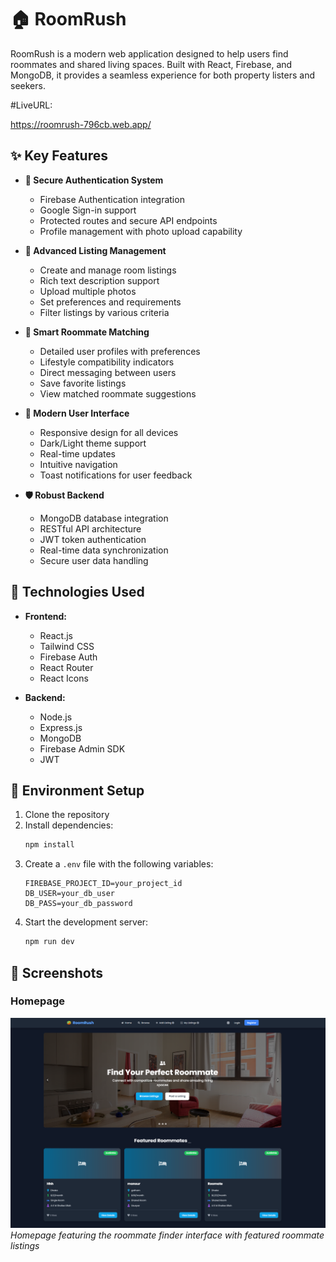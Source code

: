 # 🏠 RoomRush

RoomRush is a modern web application designed to help users find roommates and shared living spaces. Built with React, Firebase, and MongoDB, it provides a seamless experience for both property listers and seekers.

#LiveURL:

https://roomrush-796cb.web.app/

## ✨ Key Features

- **🔐 Secure Authentication System**
  - Firebase Authentication integration
  - Google Sign-in support
  - Protected routes and secure API endpoints
  - Profile management with photo upload capability

- **📝 Advanced Listing Management**
  - Create and manage room listings
  - Rich text description support
  - Upload multiple photos
  - Set preferences and requirements
  - Filter listings by various criteria

- **👥 Smart Roommate Matching**
  - Detailed user profiles with preferences
  - Lifestyle compatibility indicators
  - Direct messaging between users
  - Save favorite listings
  - View matched roommate suggestions

- **💫 Modern User Interface**
  - Responsive design for all devices
  - Dark/Light theme support
  - Real-time updates
  - Intuitive navigation
  - Toast notifications for user feedback

- **🛡️ Robust Backend**
  - MongoDB database integration
  - RESTful API architecture
  - JWT token authentication
  - Real-time data synchronization
  - Secure user data handling

## 🚀 Technologies Used

- **Frontend:**
  - React.js
  - Tailwind CSS
  - Firebase Auth
  - React Router
  - React Icons

- **Backend:**
  - Node.js
  - Express.js
  - MongoDB
  - Firebase Admin SDK
  - JWT

## 🔧 Environment Setup

1. Clone the repository
2. Install dependencies:
   ```bash
   npm install
   ```
3. Create a `.env` file with the following variables:
   ```env
   FIREBASE_PROJECT_ID=your_project_id
   DB_USER=your_db_user
   DB_PASS=your_db_password
   ```
4. Start the development server:
   ```bash
   npm run dev
   ```

## 📱 Screenshots

### Homepage
![RoomRush Homepage](./src/assets/RoomRush.png)
*Homepage featuring the roommate finder interface with featured roommate listings*



